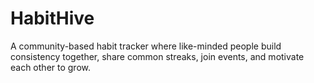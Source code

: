 # HabitHive
A community-based habit tracker where like-minded people build consistency together, share common streaks, join events, and motivate each other to grow.
